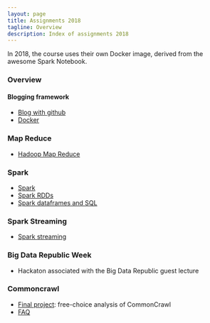 ```yaml
---
layout: page
title: Assignments 2018
tagline: Overview
description: Index of assignments 2018
---
```


In 2018, the course uses their own Docker image, derived from the awesome Spark Notebook.

### Overview

#### Blogging framework

+ [Blog with github](A1a-blogging.html)
+ [Docker](A1b-docker.html)

### Map Reduce

+ [Hadoop Map Reduce](A2-mapreduce.html)

### Spark

+ [Spark](A3-spark.html)
+ [Spark RDDs](A3a-spark-rdd.html)
+ [Spark dataframes and SQL](A3b-spark-df.html)

### Spark Streaming

+ [Spark streaming](A4-streaming.html)

### Big Data Republic Week

+ Hackaton associated with the Big Data Republic guest lecture

### Commoncrawl

+ [Final project](P-commoncrawl.html): free-choice analysis of CommonCrawl
+ [FAQ](P-faq.md)

